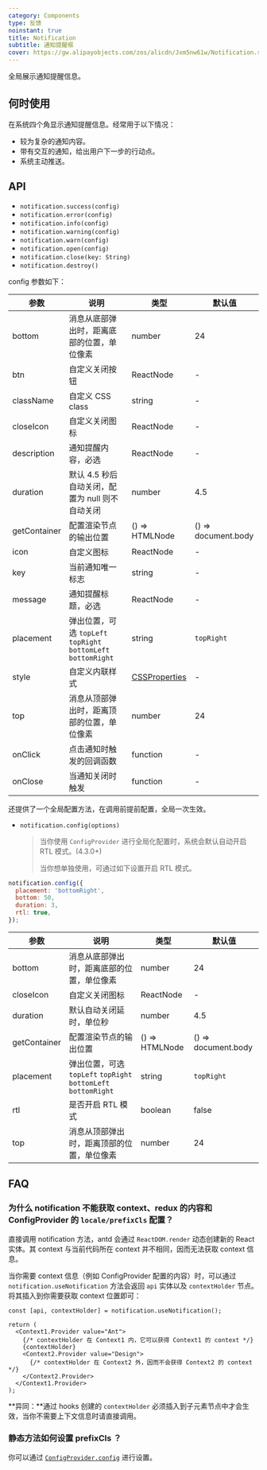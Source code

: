 ```yaml
---
category: Components
type: 反馈
noinstant: true
title: Notification
subtitle: 通知提醒框
cover: https://gw.alipayobjects.com/zos/alicdn/Jxm5nw61w/Notification.svg
---
```


全局展示通知提醒信息。

## 何时使用

在系统四个角显示通知提醒信息。经常用于以下情况：

- 较为复杂的通知内容。
- 带有交互的通知，给出用户下一步的行动点。
- 系统主动推送。

## API

- `notification.success(config)`
- `notification.error(config)`
- `notification.info(config)`
- `notification.warning(config)`
- `notification.warn(config)`
- `notification.open(config)`
- `notification.close(key: String)`
- `notification.destroy()`

config 参数如下：

| 参数 | 说明 | 类型 | 默认值 |
| --- | --- | --- | --- |
| bottom | 消息从底部弹出时，距离底部的位置，单位像素 | number | 24 |
| btn | 自定义关闭按钮 | ReactNode | - |
| className | 自定义 CSS class | string | - |
| closeIcon | 自定义关闭图标 | ReactNode | - |
| description | 通知提醒内容，必选 | ReactNode | - |
| duration | 默认 4.5 秒后自动关闭，配置为 null 则不自动关闭 | number | 4.5 |
| getContainer | 配置渲染节点的输出位置 | () => HTMLNode | () => document.body |
| icon | 自定义图标 | ReactNode | - |
| key | 当前通知唯一标志 | string | - |
| message | 通知提醒标题，必选 | ReactNode | - |
| placement | 弹出位置，可选 `topLeft` `topRight` `bottomLeft` `bottomRight` | string | `topRight` |
| style | 自定义内联样式 | [CSSProperties](https://github.com/DefinitelyTyped/DefinitelyTyped/blob/e434515761b36830c3e58a970abf5186f005adac/types/react/index.d.ts#L794) | - |
| top | 消息从顶部弹出时，距离顶部的位置，单位像素 | number | 24 |
| onClick | 点击通知时触发的回调函数 | function | - |
| onClose | 当通知关闭时触发 | function | - |

还提供了一个全局配置方法，在调用前提前配置，全局一次生效。

- `notification.config(options)`

  > 当你使用 `ConfigProvider` 进行全局化配置时，系统会默认自动开启 RTL 模式。(4.3.0+)
  >
  > 当你想单独使用，可通过如下设置开启 RTL 模式。

```js
notification.config({
  placement: 'bottomRight',
  bottom: 50,
  duration: 3,
  rtl: true,
});
```

| 参数 | 说明 | 类型 | 默认值 |
| --- | --- | --- | --- |
| bottom | 消息从底部弹出时，距离底部的位置，单位像素 | number | 24 |
| closeIcon | 自定义关闭图标 | ReactNode | - |
| duration | 默认自动关闭延时，单位秒 | number | 4.5 |
| getContainer | 配置渲染节点的输出位置 | () => HTMLNode | () => document.body |
| placement | 弹出位置，可选 `topLeft` `topRight` `bottomLeft` `bottomRight` | string | `topRight` |
| rtl | 是否开启 RTL 模式 | boolean | false |
| top | 消息从顶部弹出时，距离顶部的位置，单位像素 | number | 24 |

## FAQ

### 为什么 notification 不能获取 context、redux 的内容和 ConfigProvider 的 `locale/prefixCls` 配置？

直接调用 notification 方法，antd 会通过 `ReactDOM.render` 动态创建新的 React 实体。其 context 与当前代码所在 context 并不相同，因而无法获取 context 信息。

当你需要 context 信息（例如 ConfigProvider 配置的内容）时，可以通过 `notification.useNotification` 方法会返回 `api` 实体以及 `contextHolder` 节点。将其插入到你需要获取 context 位置即可：

```tsx
const [api, contextHolder] = notification.useNotification();

return (
  <Context1.Provider value="Ant">
    {/* contextHolder 在 Context1 内，它可以获得 Context1 的 context */}
    {contextHolder}
    <Context2.Provider value="Design">
      {/* contextHolder 在 Context2 外，因而不会获得 Context2 的 context */}
    </Context2.Provider>
  </Context1.Provider>
);
```

**异同：**通过 hooks 创建的 `contextHolder` 必须插入到子元素节点中才会生效，当你不需要上下文信息时请直接调用。

### 静态方法如何设置 prefixCls ？

你可以通过 [`ConfigProvider.config`](/components/config-provider/#ConfigProvider.config()-4.13.0+) 进行设置。
